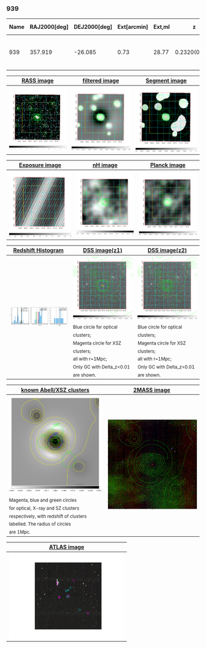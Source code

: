 <div STYLE="page-break-after: always;"></div>

### 939

|Name|RAJ2000[deg]|DEJ2000[deg] |Ext[arcmin]| Ext,ml | z | z_src| C|GC(XSZ,Delta_z<0.01)| GC(OPT,Delta_z<0.01)|GC| R_sig[arcmin] | R500[arcmin] | R500[Mpc]| CRsig[c/s] | CR500[c/s] |L500[1E44 erg/s]|F500[1E-12 erg/s/cm^2]| M500[1E14 Msun]|Tx[keV]|Cnt_sig|Beta|Rc[arcmin]|Comment|Alias|
|---|---|---|---|---|---|------|---|--------|---------|----------|---|---|---|---|---|---|---|---|---|---|---|---|---|---|
|939| 357.919| -26.085| 0.73| 28.77| 0.2320(0.005)| z1, z_xsz| B| MCXC, PSZ2, Tar| A| A, MCXC, N, PSZ2, Tar, W| 4.900| 6.556| 1.455| 0.439(0.050)| 0.465(0.052)| 15.262(0.613)| 9.514(0.382)| 11.05(0.20)| 10.17(0.12)| 140.4| 0.934(-0.078+0.048)| 2.292(-0.314+0.237)| -| k005|

|[RASS image](../image/939/939_img.pdf)|[filtered image](../image/939/939_fil.pdf)|[Segment image](../image/939/939_seg.pdf)|
|-------------------|--------------------|-------------------|
| <img src="../image/939/939_img.png" width="300">  | <img src="../image/939/939_fil.png" width="300">   | <img src="../image/939/939_seg.png" width="300">  |

|[Exposure image](../image/939/939_mex.pdf)| [nH image](../image/939/939_nh.pdf)| [Planck image](../image/939/939_p.pdf)|
|-------------------|--------------------|-------------------|
|<img src="../image/939/939_mex.png" width="300">   | <img src="../image/939/939_nh.png" width="300">    | <img src="../image/939/939_p.png" width="300"> |

|[Redshift Histogram](../image/939/939_zg.pdf) | [DSS image(z1)](../image/939/939_dss_z1.pdf)      |  [DSS image(z2)](../image/939/939_dss_z2.pdf)    |
|-------------------|--------------------|-------------------|
|<img src="../image/939/939_zg.png" width="300"> |<img src="../image/939/939_dss_z1.png" width="300"> <sub><br>Blue circle for optical clusters; <br>Magenta circle for XSZ clusters; <br>all with r=1Mpc; <br>Only GC with Delta_z<0.01 are shown. </sub>| <img src="../image/939/939_dss_z2.png" width="300"><sub><br>Blue circle for optical clusters; <br>Magenta circle for XSZ clusters; <br>all with r=1Mpc; <br>Only GC with Delta_z<0.01 are shown. </sub> |

|[known Abell/XSZ clusters](../image/939/939_gc.pdf) | [2MASS image](../image/939/939_2mass.pdf)      |
|-------------------|-------------------|
|<img src=../image/939/939_gc.png width="300"> <br><sub>Magenta, blue and green circles <br>for optical, X-ray and SZ clusters <br>respectively, with redshift of clusters <br>labelled. The radius of circles <br>are 1Mpc.</sub>|<img src="../image/939/939_2mass.png" width="300">  |

|[ATLAS image](../image/939/939_s.pdf)        |
|-------------------|
| <img src="../image/939/939_s.pdf" width="300">  |
